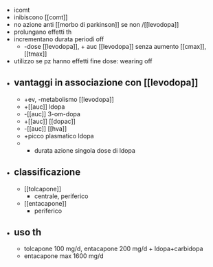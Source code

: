 - icomt
- inibiscono [[comt]]
- no azione anti [[morbo di parkinson]] se non /[[levodopa]]
- prolungano effetti th
- incrementano durata periodi off
	- -dose [[levodopa]], + auc [[levodopa]] senza aumento [[cmax]], [[tmax]]
- utilizzo se pz hanno effetti fine dose: wearing off
- ## vantaggi in associazione con [[levodopa]]
	- +ev, -metabolismo [[levodopa]]
	- +[[auc]] ldopa
	- -[[auc]] 3-om-dopa
	- +[[auc]] [[dopac]]
	- -[[auc]] [[hva]]
	- +picco plasmatico ldopa
	- + durata azione singola dose di ldopa
- ## classificazione
	- [[tolcapone]]
		- centrale, periferico
	- [[entacapone]]
		- periferico
- ## uso th
	- tolcapone 100 mg/d, entacapone 200 mg/d + ldopa+carbidopa
	- entacapone max 1600 mg/d